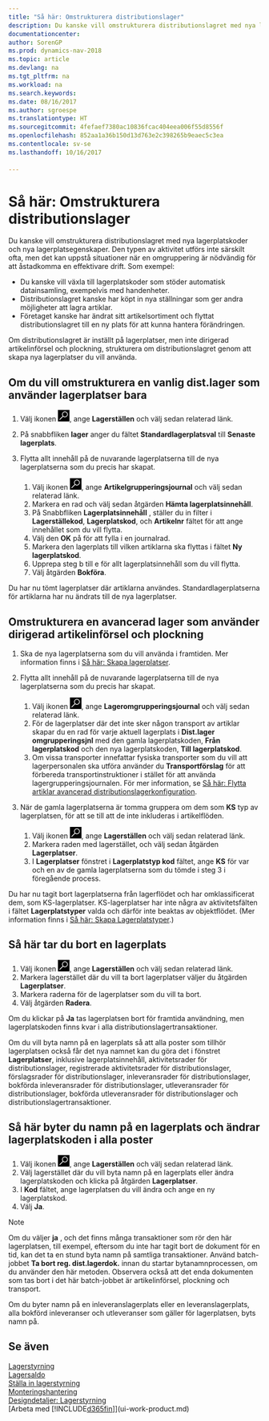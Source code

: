 ```yaml
---
title: "Så här: Omstrukturera distributionslager"
description: Du kanske vill omstrukturera distributionslagret med nya lagerplatskoder och nya lagerplatsegenskaper.
documentationcenter: 
author: SorenGP
ms.prod: dynamics-nav-2018
ms.topic: article
ms.devlang: na
ms.tgt_pltfrm: na
ms.workload: na
ms.search.keywords: 
ms.date: 08/16/2017
ms.author: sgroespe
ms.translationtype: HT
ms.sourcegitcommit: 4fefaef7380ac10836fcac404eea006f55d8556f
ms.openlocfilehash: 852aa1a36b150d13d763e2c398265b9eaec5c3ea
ms.contentlocale: sv-se
ms.lasthandoff: 10/16/2017

---
```

# <a name="how-to-restructure-warehouses"></a>Så här: Omstrukturera distributionslager
Du kanske vill omstrukturera distributionslagret med nya lagerplatskoder och nya lagerplatsegenskaper. Den typen av aktivitet utförs inte särskilt ofta, men det kan uppstå situationer när en omgruppering är nödvändig för att åstadkomma en effektivare drift. Som exempel:  

- Du kanske vill växla till lagerplatskoder som stöder automatisk datainsamling, exempelvis med handenheter.  
- Distributionslagret kanske har köpt in nya ställningar som ger andra möjligheter att lagra artiklar.  
- Företaget kanske har ändrat sitt artikelsortiment och flyttat distributionslagret till en ny plats för att kunna hantera förändringen.  

Om distributionslagret är inställt på lagerplatser, men inte dirigerad artikelinförsel och plockning, strukturera om distributionslagret genom att skapa nya lagerplatser du vill använda.  

## <a name="to-restructure-a-basic-warehouse-that-uses-bins-only"></a>Om du vill omstrukturera en vanlig dist.lager som använder lagerplatser bara  
1.  Välj ikonen ![Söka efter sida eller rapport](media/ui-search/search_small.png "ikonen Söka efter sida eller rapport"), ange **Lagerställen** och välj sedan relaterad länk.  
2.  På snabbfliken **lager** anger du fältet **Standardlagerplatsval** till **Senaste lagerplats**.  
3.  Flytta allt innehåll på de nuvarande lagerplatserna till de nya lagerplatserna som du precis har skapat.  

    1.  Välj ikonen ![Söka efter sida eller rapport](media/ui-search/search_small.png "ikonen Söka efter sida eller rapport"), ange **Artikelgrupperingsjournal** och välj sedan relaterad länk.  
    2.  Markera en rad och välj sedan åtgärden **Hämta lagerplatsinnehåll**.  
    3.  På Snabbfliken **Lagerplatsinnehåll** , ställer du in filter i **Lagerställekod**, **Lagerplatskod**, och **Artikelnr** fältet för att ange innehållet som du vill flytta.  
    4.  Välj den **OK** på för att fylla i en journalrad.  
    5.  Markera den lagerplats till vilken artiklarna ska flyttas i fältet **Ny lagerplatskod**.  
    6.  Upprepa steg b till e för allt lagerplatsinnehåll som du vill flytta.  
    7.  Välj åtgärden **Bokföra**.  

Du har nu tömt lagerplatser där artiklarna användes. Standardlagerplatserna för artiklarna har nu ändrats till de nya lagerplatser.  

## <a name="to-restructure-an-advanced-warehouse-that-uses-directed-put-away-and-pick"></a>Omstrukturera en avancerad lager som använder dirigerad artikelinförsel och plockning  

1.  Ska de nya lagerplatserna som du vill använda i framtiden. Mer information finns i [Så här: Skapa lagerplatser](warehouse-how-to-create-individual-bins.md).  
2.  Flytta allt innehåll på de nuvarande lagerplatserna till de nya lagerplatserna som du precis har skapat.  

    1.  Välj ikonen ![Söka efter sida eller rapport](media/ui-search/search_small.png "ikonen Söka efter sida eller rapport"), ange **Lageromgrupperingsjournal** och välj sedan relaterad länk.  
    2.  För de lagerplatser där det inte sker någon transport av artiklar skapar du en rad för varje aktuell lagerplats i **Dist.lager omgrupperingsjnl** med den gamla lagerplatskoden, **Från lagerplatskod** och den nya lagerplatskoden, **Till lagerplatskod**.  
    3.  Om vissa transporter innefattar fysiska transporter som du vill att lagerpersonalen ska utföra använder du **Transportförslag** för att förbereda transportinstruktioner i stället för att använda lagergrupperingsjournalen. För mer information, se [Så här: Flytta artiklar avancerad distributionslagerkonfiguration](warehouse-how-to-move-items-in-advanced-warehousing.md).  

3.  När de gamla lagerplatserna är tomma gruppera om dem som **KS** typ av lagerplatsen, för att se till att de inte inkluderas i artikelflöden.  

    1.  Välj ikonen ![Söka efter sida eller rapport](media/ui-search/search_small.png "ikonen Söka efter sida eller rapport"), ange **Lagerställen** och välj sedan relaterad länk.  
    2.  Markera raden med lagerstället, och välj sedan åtgärden **Lagerplatser**.  
    3.  I **Lagerplatser** fönstret i **Lagerplatstyp kod** fältet, ange **KS** för var och en av de gamla lagerplatserna som du tömde i steg 3 i föregående process.  

Du har nu tagit bort lagerplatserna från lagerflödet och har omklassificerat dem, som KS-lagerplatser. KS-lagerplatser har inte några av aktivitetsfälten i fältet **Lagerplatstyper** valda och därför inte beaktas av objektflödet. (Mer information finns i [Så här: Skapa Lagerplatstyper](warehouse-how-to-set-up-bin-types.md).)  

## <a name="to-delete-a-bin"></a>Så här tar du bort en lagerplats  

1.  Välj ikonen ![Söka efter sida eller rapport](media/ui-search/search_small.png "ikonen Söka efter sida eller rapport"), ange **Lagerställen** och välj sedan relaterad länk.  
2.  Markera lagerstället där du vill ta bort lagerplatser väljer du åtgärden **Lagerplatser**.  
3.  Markera raderna för de lagerplatser som du vill ta bort.  
4.  Välj åtgärden **Radera**.  

Om du klickar på **Ja** tas lagerplatsen bort för framtida användning, men lagerplatskoden finns kvar i alla distributionslagertransaktioner.  

Om du vill byta namn på en lagerplats så att alla poster som tillhör lagerplatsen också får det nya namnet kan du göra det i fönstret **Lagerplatser**, inklusive lagerplatsinnehåll, aktivitetsrader för distributionslager, registrerade aktivitetsrader för distributionslager, förslagsrader för distributionslager, inleveransrader för distributionslager, bokförda inleveransrader för distributionslager, utleveransrader för distributionslager, bokförda utleveransrader för distributionslager och distributionslagertransaktioner.  

## <a name="to-rename-a-bin-and-change-the-bin-code-in-all-records"></a>Så här byter du namn på en lagerplats och ändrar lagerplatskoden i alla poster  

1.  Välj ikonen ![Söka efter sida eller rapport](media/ui-search/search_small.png "ikonen Söka efter sida eller rapport"), ange **Lagerställen** och välj sedan relaterad länk.  
2.  Välj lagerstället där du vill byta namn på en lagerplats eller ändra lagerplatskoden och klicka på åtgärden **Lagerplatser**.  
3.  I **Kod** fältet, ange lagerplatsen du vill ändra och ange en ny lagerplatskod.  
4.  Välj **Ja**.  

> [!NOTE]  
>  Om du väljer **ja** , och det finns många transaktioner som rör den här lagerplatsen, till exempel, eftersom du inte har tagit bort de dokument för en tid, kan det ta en stund byta namn på samtliga transaktioner. Använd batch-jobbet **Ta bort reg. dist.lagerdok.** innan du startar bytanamnprocessen, om du använder den här metoden. Observera också att det enda dokumenten som tas bort i det här batch-jobbet är artikelinförsel, plockning och transport.  
>   
>  Om du byter namn på en inleveranslagerplats eller en leveranslagerplats, alla bokförd inleveranser och utleveranser som gäller för lagerplatsen, byts namn på.  

## <a name="see-also"></a>Se även  
[Lagerstyrning](warehouse-manage-warehouse.md)  
[Lagersaldo](inventory-manage-inventory.md)  
[Ställa in lagerstyrning](warehouse-setup-warehouse.md)     
[Monteringshantering](assembly-assemble-items.md)    
[Designdetaljer: Lagerstyrning](design-details-warehouse-management.md)  
[Arbeta med [!INCLUDE[d365fin](includes/d365fin_md.md)]](ui-work-product.md)

